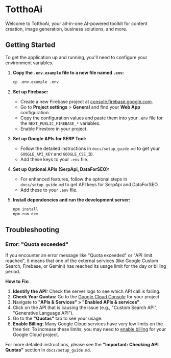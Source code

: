 # TotthoAi

Welcome to TotthoAi, your all-in-one AI-powered toolkit for content creation, image generation, business solutions, and more.

## Getting Started

To get the application up and running, you'll need to configure your environment variables.

1.  **Copy the `.env.example` file to a new file named `.env`:**
    ```bash
    cp .env.example .env
    ```

2.  **Set up Firebase:**
    *   Create a new Firebase project at [console.firebase.google.com](https://console.firebase.google.com/).
    *   Go to **Project settings** > **General** and find your **Web App** configuration.
    *   Copy the configuration values and paste them into your `.env` file for the `NEXT_PUBLIC_FIREBASE_*` variables.
    *   Enable Firestore in your project.

3.  **Set up Google APIs for SERP Tool:**
    *   Follow the detailed instructions in `docs/setup_guide.md` to get your `GOOGLE_API_KEY` and `GOOGLE_CSE_ID`.
    *   Add these keys to your `.env` file.

4.  **Set up Optional APIs (SerpApi, DataForSEO):**
    *   For enhanced features, follow the optional steps in `docs/setup_guide.md` to get API keys for SerpApi and DataForSEO.
    *   Add these to your `.env` file.

5.  **Install dependencies and run the development server:**
    ```bash
    npm install
    npm run dev
    ```

## Troubleshooting

### Error: "Quota exceeded"

If you encounter an error message like "Quota exceeded" or "API limit reached", it means that one of the external services (like Google Custom Search, Firebase, or Gemini) has reached its usage limit for the day or billing period.

**How to Fix:**

1.  **Identify the API:** Check the server logs to see which API call is failing.
2.  **Check Your Quotas:** Go to the [Google Cloud Console](https://console.cloud.google.com/) for your project.
3.  Navigate to **"APIs & Services" > "Enabled APIs & services"**.
4.  Click on the API that is causing the issue (e.g., "Custom Search API", "Generative Language API").
5.  Go to the **"Quotas"** tab to see your usage.
6.  **Enable Billing:** Many Google Cloud services have very low limits on the free tier. To increase these limits, you may need to [enable billing](https://cloud.google.com/billing/docs/how-to/modify-project) for your Google Cloud project.

For more detailed instructions, please see the **"Important: Checking API Quotas"** section in `docs/setup_guide.md`.
